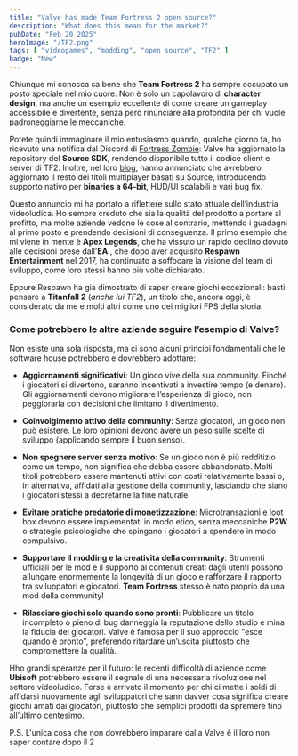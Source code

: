 ```yaml
---
title: "Valve has made Team Fortress 2 open source?"
description: "What does this mean for the market?"
pubDate: "Feb 20 2025"
heroImage: "/TF2.png"
tags: [ "videogames", "modding", "open source", "TF2" ]
badge: "New"
---
```





Chiunque mi conosca sa bene che **Team Fortress 2** ha sempre occupato un posto speciale nel mio cuore. Non è solo un capolavoro di **character design**, ma anche un esempio eccellente di come creare un gameplay accessibile e divertente, senza però rinunciare alla profondità per chi vuole padroneggiarne le meccaniche.

Potete quindi immaginare il mio entusiasmo quando, qualche giorno fa, ho ricevuto una notifica dal Discord di <a target="_blank" href="https://discord.gg/ZnZD9PjqFR">Fortress Zombie</a>: Valve ha aggiornato la repository del **Source SDK**, rendendo disponibile tutto il codice client e server di TF2. Inoltre, nel loro <a href="https://www.teamfortress.com/post.php?id=238809" target="_blank">blog</a>, hanno annunciato che avrebbero aggiornato il resto dei titoli multiplayer basati su Source, introducendo supporto nativo per **binaries a 64-bit**, HUD/UI scalabili e vari bug fix.

Questo annuncio mi ha portato a riflettere sullo stato attuale dell’industria videoludica. Ho sempre creduto che sia la qualità del prodotto a portare al profitto, ma molte aziende vedono le cose al contrario, mettendo i guadagni al primo posto e prendendo decisioni di conseguenza. Il primo esempio che mi viene in mente è **Apex Legends**, che ha vissuto un rapido declino dovuto alle decisioni prese dall'**EA**., che dopo aver acquisito **Respawn Entertainment** nel 2017, ha continuato a soffocare la visione del team di sviluppo, come loro stessi hanno più volte dichiarato.

Eppure Respawn ha già dimostrato di saper creare giochi eccezionali: basti pensare a **Titanfall 2** (*anche lui TF2*), un titolo che, ancora oggi, è considerato da me e molti altri come uno dei migliori FPS della storia.

### Come potrebbero le altre aziende seguire l’esempio di Valve?
Non esiste una sola risposta, ma ci sono alcuni principi fondamentali che le software house potrebbero e dovrebbero adottare:

- **Aggiornamenti significativi**: Un gioco vive della sua community. Finché i giocatori si divertono, saranno incentivati a investire tempo (e denaro). Gli aggiornamenti devono migliorare l’esperienza di gioco, non peggiorarla con decisioni che limitano il divertimento.
  
- **Coinvolgimento attivo della community**: Senza giocatori, un gioco non può esistere. Le loro opinioni devono avere un peso sulle scelte di sviluppo (applicando sempre il buon senso).
  
- **Non spegnere server senza motivo**: Se un gioco non è più redditizio come un tempo, non significa che debba essere abbandonato. Molti titoli potrebbero essere mantenuti attivi con costi relativamente bassi o, in alternativa, affidati alla gestione della community, lasciando che siano i giocatori stessi a decretarne la fine naturale.
  
- **Evitare pratiche predatorie di monetizzazione**: Microtransazioni e loot box devono essere implementati in modo etico, senza meccaniche **P2W** o strategie psicologiche che spingano i giocatori a spendere in modo compulsivo.
  
- **Supportare il modding e la creatività della community**: Strumenti ufficiali per le mod e il supporto ai contenuti creati dagli utenti possono allungare enormemente la longevità di un gioco e rafforzare il rapporto tra sviluppatori e giocatori. **Team Fortress** stesso è nato proprio da una mod della community!
  
- **Rilasciare giochi solo quando sono pronti**: Pubblicare un titolo incompleto o pieno di bug danneggia la reputazione dello studio e mina la fiducia dei giocatori. Valve è famosa per il suo approccio "esce quando è pronto", preferendo ritardare un’uscita piuttosto che compromettere la qualità.
  
Hho grandi speranze per il futuro: le recenti difficoltà di aziende come **Ubisoft** potrebbero essere il segnale di una necessaria rivoluzione nel settore videoludico. Forse è arrivato il momento per chi ci mette i soldi di affidarsi nuovamente agli sviluppatori che sann davver cosa significa creare giochi amati dai giocatori, piuttosto che semplici prodotti da spremere fino all’ultimo centesimo.

P.S. L'unica cosa che non dovrebbero imparare dalla Valve è il loro non saper contare dopo il 2